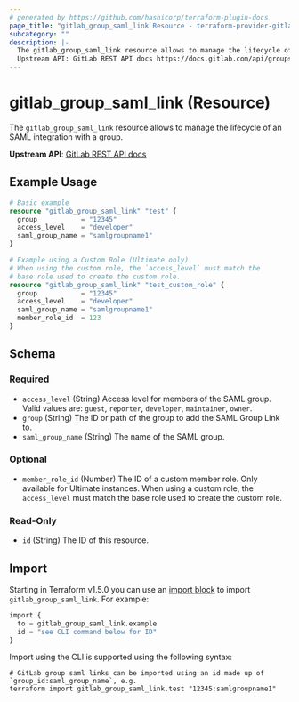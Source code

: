 ```yaml
---
# generated by https://github.com/hashicorp/terraform-plugin-docs
page_title: "gitlab_group_saml_link Resource - terraform-provider-gitlab"
subcategory: ""
description: |-
  The gitlab_group_saml_link resource allows to manage the lifecycle of an SAML integration with a group.
  Upstream API: GitLab REST API docs https://docs.gitlab.com/api/groups/#saml-group-links
---
```


# gitlab_group_saml_link (Resource)

The `gitlab_group_saml_link` resource allows to manage the lifecycle of an SAML integration with a group.

**Upstream API**: [GitLab REST API docs](https://docs.gitlab.com/api/groups/#saml-group-links)

## Example Usage

```terraform
# Basic example
resource "gitlab_group_saml_link" "test" {
  group           = "12345"
  access_level    = "developer"
  saml_group_name = "samlgroupname1"
}

# Example using a Custom Role (Ultimate only)
# When using the custom role, the `access_level` must match the
# base role used to create the custom role.
resource "gitlab_group_saml_link" "test_custom_role" {
  group           = "12345"
  access_level    = "developer"
  saml_group_name = "samlgroupname1"
  member_role_id  = 123
}
```

<!-- schema generated by tfplugindocs -->
## Schema

### Required

- `access_level` (String) Access level for members of the SAML group. Valid values are: `guest`, `reporter`, `developer`, `maintainer`, `owner`.
- `group` (String) The ID or path of the group to add the SAML Group Link to.
- `saml_group_name` (String) The name of the SAML group.

### Optional

- `member_role_id` (Number) The ID of a custom member role. Only available for Ultimate instances. When using a custom role, the `access_level` must match the base role used to create the custom role.

### Read-Only

- `id` (String) The ID of this resource.

## Import

Starting in Terraform v1.5.0 you can use an [import block](https://developer.hashicorp.com/terraform/language/import) to import `gitlab_group_saml_link`. For example:
```terraform
import {
  to = gitlab_group_saml_link.example
  id = "see CLI command below for ID"
}
```

Import using the CLI is supported using the following syntax:

```shell
# GitLab group saml links can be imported using an id made up of `group_id:saml_group_name`, e.g.
terraform import gitlab_group_saml_link.test "12345:samlgroupname1"
```
